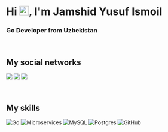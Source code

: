 <h1>Hi <img src="https://media.giphy.com/media/hvRJCLFzcasrR4ia7z/giphy.gif" width="25px">, I'm Jamshid Yusuf Ismoil</h1>

<h3>Go Developer from Uzbekistan  </h3>
<br>

    
##  My social networks

<a href="https://t.me/jamshidyusuf"><img src="https://img.shields.io/badge/Telegram-2CA5E0?style=for-the-badge&logo=telegram&logoColor=white"/></a>
<a href="https://www.facebook.com/jamshid.ismoil.9"><img src="https://img.shields.io/badge/Facebook-%231877F2.svg?style=for-the-badge&logo=Facebook&logoColor=white"/></a>
<a href="https://www.linkedin.com/in/jamshid-ismoilov-b1577821a/"><img src="https://img.shields.io/badge/linkedin-%230077B5.svg?style=for-the-badge&logo=linkedin&logoColor=white"/></a>

<br>

##  My skills

![Go](https://img.shields.io/badge/golang-%2300f.svg?style=for-the-badge&logo=golang&logoColor=blue)
![Microservices](https://img.shields.io/badge/golang-%2300f.svg?style=for-the-badge&logo=golang&logoColor=yellow)
![MySQL](https://img.shields.io/badge/mysql-%2300f.svg?style=for-the-badge&logo=mysql&logoColor=white)
![Postgres](https://img.shields.io/badge/postgres-%23316192.svg?style=for-the-badge&logo=postgresql&logoColor=white)
![GitHub](https://img.shields.io/badge/github-%23121011.svg?style=for-the-badge&logo=github&logoColor=white)

<br>


